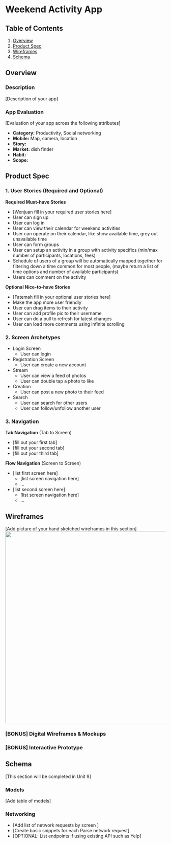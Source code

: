 # Weekend Activity App

## Table of Contents
1. [Overview](#Overview)
1. [Product Spec](#Product-Spec)
1. [Wireframes](#Wireframes)
2. [Schema](#Schema)

## Overview
### Description
[Description of your app]

### App Evaluation
[Evaluation of your app across the following attributes]
- **Category:** Productivity, Social networking
- **Mobile:** Map, camera, location
- **Story:** 
- **Market:** dish finder
- **Habit:**
- **Scope:**

## Product Spec

### 1. User Stories (Required and Optional)

**Required Must-have Stories**

* [Wenjuan fill in your required user stories here]
* User can sign up
* User can log in
* User can view their calendar for weekend activities
* User can operate on their calendar, like show available time, grey out unavailable time
* User can form groups 
* User can setup an activity in a group with activity specifics (min/max number of participants, locations, fees) 
* Schedule of users of a group will be automatically mapped together for filtering down a time common for most people, (maybe return a list of time options and number of available participants)
* Users can comment on the activity 

**Optional Nice-to-have Stories**

* [Fatemah fill in your optional user stories here]
* Make the app more user friendly
* User can drag items to their activity
* User can add profile pic to their username
* User can do a pull to refresh for latest changes
* User can load more comments using infinite scrolling

### 2. Screen Archetypes

* Login Screen
   * User can login
* Registration Screen
   * User can create a new account
* Stream
   * User can view a feed of photos
   * User can double tap a photo to like
* Creation
   * User can post a new photo to their feed
* Search
   * User can search for other users
   * User can follow/unfollow another user
### 3. Navigation

**Tab Navigation** (Tab to Screen)

* [fill out your first tab]
* [fill out your second tab]
* [fill out your third tab]

**Flow Navigation** (Screen to Screen)

* [list first screen here]
   * [list screen navigation here]
   * ...
* [list second screen here]
   * [list screen navigation here]
   * ...

## Wireframes
[Add picture of your hand sketched wireframes in this section]
<img src="YOUR_WIREFRAME_IMAGE_URL" width=600>

### [BONUS] Digital Wireframes & Mockups

### [BONUS] Interactive Prototype

## Schema 
[This section will be completed in Unit 9]
### Models
[Add table of models]
### Networking
- [Add list of network requests by screen ]
- [Create basic snippets for each Parse network request]
- [OPTIONAL: List endpoints if using existing API such as Yelp]
